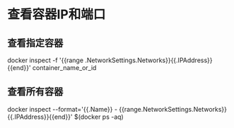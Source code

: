 # 查看容器IP和端口

## 查看指定容器
docker inspect -f '{{range .NetworkSettings.Networks}}{{.IPAddress}}{{end}}' container_name_or_id

## 查看所有容器

docker inspect --format='{{.Name}} - {{range.NetworkSettings.Networks}}{{.IPAddress}}{{end}}' $(docker ps -aq)